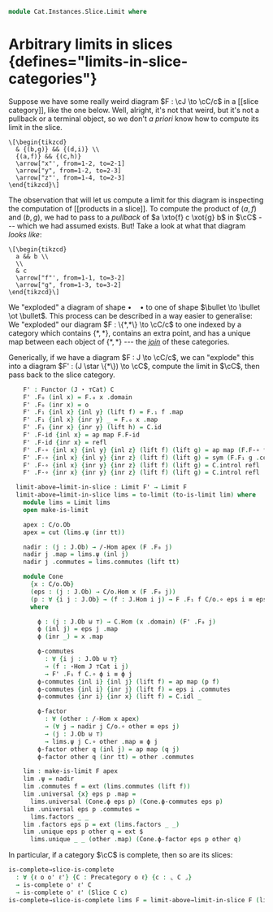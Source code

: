 <!--
```agda
open import Cat.Instances.Shape.Terminal
open import Cat.Instances.Shape.Join
open import Cat.Diagram.Limit.Base
open import Cat.Diagram.Terminal
open import Cat.Instances.Slice
open import Cat.Prelude

open import Data.Sum

import Cat.Reasoning

open Functor
```
-->

```agda
module Cat.Instances.Slice.Limit where
```

# Arbitrary limits in slices {defines="limits-in-slice-categories"}

Suppose we have some really weird diagram $F : \cJ \to \cC/c$ in a
[[slice category]], like the
one below. Well, alright, it's not that weird, but it's not a pullback
or a terminal object, so we don't _a priori_ know how to compute its
limit in the slice.

~~~{.quiver}
\[\begin{tikzcd}
  & {(b,g)} && {(d,i)} \\
  {(a,f)} && {(c,h)}
  \arrow["x"', from=1-2, to=2-1]
  \arrow["y", from=1-2, to=2-3]
  \arrow["z"', from=1-4, to=2-3]
\end{tikzcd}\]
~~~

The observation that will let us compute a limit for this diagram is
inspecting the computation of [[products in a slice]]. To
compute the product of $(a, f)$ and $(b, g)$, we had to pass to a
_pullback_ of $a \xto{f} c \xot{g} b$ in $\cC$ --- which we had assumed
exists. But! Take a look at what that diagram _looks like_:

~~~{.quiver}
\[\begin{tikzcd}
  a && b \\
  \\
  & c
  \arrow["f"', from=1-1, to=3-2]
  \arrow["g", from=1-3, to=3-2]
\end{tikzcd}\]
~~~

We "exploded" a diagram of shape $\bullet \quad \bullet$ to one of shape
$\bullet \to \bullet \ot \bullet$. This process can be described in a
way easier to generalise: We "exploded" our diagram $F : \{*,*\} \to
\cC/c$ to one indexed by a category which contains $\{*,*\}$,
contains an extra point, and has a unique map between each object of
$\{*,*\}$ --- the [_join_] of these categories.

[_join_]: Cat.Instances.Shape.Join.html

<!--
```agda
module
  _ {o ℓ o' ℓ'} {C : Precategory o ℓ} {J : Precategory o' ℓ'} {o : ⌞ C ⌟}
    (F : Functor J (Slice C o))
    where

  open Terminal
  open /-Obj
  open /-Hom

  private
    module C   = Cat.Reasoning C
    module J   = Cat.Reasoning J
    module C/o = Cat.Reasoning (Slice C o)
    module F = Functor F
```
-->

Generically, if we have a diagram $F : J \to \cC/c$, we can "explode"
this into a diagram $F' : (J \star \{*\}) \to \cC$, compute the limit
in $\cC$, then pass back to the slice category.

```agda
    F' : Functor (J ⋆ ⊤Cat) C
    F' .F₀ (inl x) = F.₀ x .domain
    F' .F₀ (inr x) = o
    F' .F₁ {inl x} {inl y} (lift f) = F.₁ f .map
    F' .F₁ {inl x} {inr y} _ = F.₀ x .map
    F' .F₁ {inr x} {inr y} (lift h) = C.id
    F' .F-id {inl x} = ap map F.F-id
    F' .F-id {inr x} = refl
    F' .F-∘ {inl x} {inl y} {inl z} (lift f) (lift g) = ap map (F.F-∘ f g)
    F' .F-∘ {inl x} {inl y} {inr z} (lift f) (lift g) = sym (F.F₁ g .commutes)
    F' .F-∘ {inl x} {inr y} {inr z} (lift f) (lift g) = C.introl refl
    F' .F-∘ {inr x} {inr y} {inr z} (lift f) (lift g) = C.introl refl

  limit-above→limit-in-slice : Limit F' → Limit F
  limit-above→limit-in-slice lims = to-limit (to-is-limit lim) where
    module lims = Limit lims
    open make-is-limit

    apex : C/o.Ob
    apex = cut (lims.ψ (inr tt))

    nadir : (j : J.Ob) → /-Hom apex (F .F₀ j)
    nadir j .map = lims.ψ (inl j)
    nadir j .commutes = lims.commutes (lift tt)

    module Cone
      {x : C/o.Ob}
      (eps : (j : J.Ob) → C/o.Hom x (F .F₀ j))
      (p : ∀ {i j : J.Ob} → (f : J.Hom i j) → F .F₁ f C/o.∘ eps i ≡ eps j)
      where

        ϕ : (j : J.Ob ⊎ ⊤) → C.Hom (x .domain) (F' .F₀ j)
        ϕ (inl j) = eps j .map
        ϕ (inr _) = x .map

        ϕ-commutes
          : ∀ {i j : J.Ob ⊎ ⊤}
          → (f : ⋆Hom J ⊤Cat i j)
          → F' .F₁ f C.∘ ϕ i ≡ ϕ j
        ϕ-commutes {inl i} {inl j} (lift f) = ap map (p f)
        ϕ-commutes {inl i} {inr j} (lift f) = eps i .commutes
        ϕ-commutes {inr i} {inr x} (lift f) = C.idl _

        ϕ-factor
          : ∀ (other : /-Hom x apex)
          → (∀ j → nadir j C/o.∘ other ≡ eps j)
          → (j : J.Ob ⊎ ⊤)
          → lims.ψ j C.∘ other .map ≡ ϕ j
        ϕ-factor other q (inl j) = ap map (q j)
        ϕ-factor other q (inr tt) = other .commutes

    lim : make-is-limit F apex
    lim .ψ = nadir
    lim .commutes f = ext (lims.commutes (lift f))
    lim .universal {x} eps p .map =
      lims.universal (Cone.ϕ eps p) (Cone.ϕ-commutes eps p)
    lim .universal eps p .commutes =
      lims.factors _ _
    lim .factors eps p = ext (lims.factors _ _)
    lim .unique eps p other q = ext $
      lims.unique _ _ (other .map) (Cone.ϕ-factor eps p other q)
```

In particular, if a category $\cC$ is complete, then so are its slices:

```agda
is-complete→slice-is-complete
  : ∀ {ℓ o o' ℓ'} {C : Precategory o ℓ} {c : ⌞ C ⌟}
  → is-complete o' ℓ' C
  → is-complete o' ℓ' (Slice C c)
is-complete→slice-is-complete lims F = limit-above→limit-in-slice F (lims _)
```
